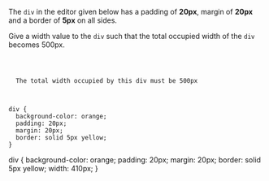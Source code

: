The `div` in the editor given below
has a padding of **20px**,
margin of **20px**
and
a border of **5px** on all sides.

Give a width value to the `div`
such that the
total occupied width
of the `div` becomes 500px.

<Editor lang="css" type="exercise">
<code>
<panel lang="html">
<div>
  The total width occupied by this div must be 500px
</div>
</panel>
<panel lang="css">
div {
  background-color: orange;
  padding: 20px;
  margin: 20px;
  border: solid 5px yellow;
}
</panel>
</code>

<solution>
div {
  background-color: orange;
  padding: 20px;
  margin: 20px;
  border: solid 5px yellow;
  width: 410px;
}
</solution>
</Editor>
